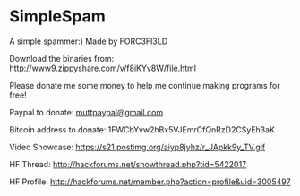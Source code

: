 # SimpleSpam
A simple spammer:)
Made by FORC3FI3LD

Download the binaries from: 
http://www9.zippyshare.com/v/f8iKYv8W/file.html

Please donate me some money to help me continue making programs for free!

Paypal to donate: muttpaypal@gmail.com 

Bitcoin address to donate: 1FWCbYvw2hBx5VJEmrCfQnRzD2CSyEh3aK

Video Showcase:
https://s21.postimg.org/aiyp8jyhz/r_JApkk9y_TV.gif

HF Thread:
http://hackforums.net/showthread.php?tid=5422017

HF Profile:
http://hackforums.net/member.php?action=profile&uid=3005497
